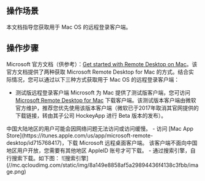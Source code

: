 ## 操作场景
本文档指导您获取用于 Mac OS 的远程登录客户端。

## 操作步骤
Microsoft 官方文档（供参考）：[Get started with Remote Desktop on Mac](https://docs.microsoft.com/en-us/windows-server/remote/remote-desktop-services/clients/remote-desktop-mac)。该官方文档提供了两种获取 Microsoft Remote Desktop for Mac 的方式。结合实际情况，您可以通过以下三种方式获取用于 Mac OS 的远程登录客户端：
- 测试版远程登录客户端
Microsoft 为 Mac 提供了测试版客户端，您可访问 [Microsoft Remote Desktop for Mac](https://rink.hockeyapp.net/apps/5e0c144289a51fca2d3bfa39ce7f2b06/) 下载客户端。该测试版本客户端由微软官方维护，推荐您优先使用该版本客户端（微软已于2017年取消其官网提供的下载链接，转由其子公司 HockeyApp 进行 Beta 版本的发布）。
<dx-alert infotype="notice" title="">
中国大陆地区的用户可能会因网络问题无法访问或访问缓慢。
</dx-alert>
- 访问 [Mac App Store](https://itunes.apple.com/us/app/microsoft-remote-desktop/id715768417)，下载 Microsoft 远程桌面客户端。
<dx-alert infotype="notice" title="">
该客户端不面向中国地区用户开放，您需要有其他地区 AppleID 账号才可下载。
</dx-alert>
- 通过搜索引擎，自行搜索下载。如下图：
![搜索引擎](//mc.qcloudimg.com/static/img/8a149e8858af5a29894436f4138c3fbb/image.png)
